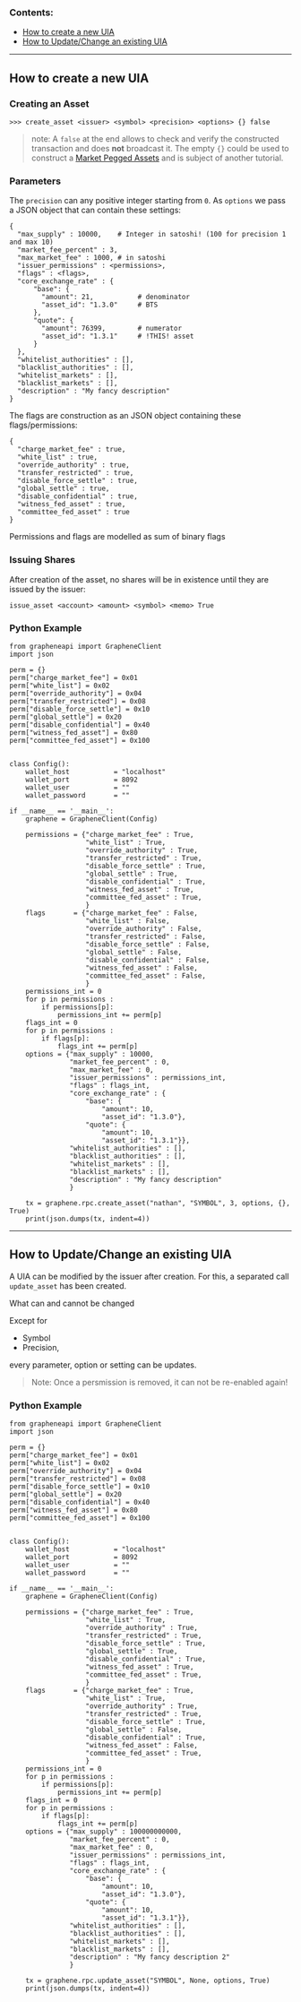 ### Contents:
 
- [How to create a new UIA](/source/tutorials/assets_uia.md#how-to-create-a-new-uia)
- [How to Update/Change an existing UIA](/source/tutorials/assets_uia.md#how-to-updatechange-an-existing-uia)

***

## How to create a new UIA


### Creating an Asset

    >>> create_asset <issuer> <symbol> <precision> <options> {} false

> note: A `false` at the end allows to check and verify the constructed transaction and does **not** broadcast it.  The           empty `{}` could be used to construct a [Market Pegged Assets](/source/tutorials/assets_mpa.md#mpa-specific-settings) and
          is subject of another tutorial.

### Parameters

The `precision` can any positive integer starting from `0`. As `options` we pass a JSON object that can contain these settings:

    {
      "max_supply" : 10000,    # Integer in satoshi! (100 for precision 1 and max 10)
      "market_fee_percent" : 3,
      "max_market_fee" : 1000, # in satoshi
      "issuer_permissions" : <permissions>,
      "flags" : <flags>,
      "core_exchange_rate" : {
          "base": {
            "amount": 21,           # denominator
            "asset_id": "1.3.0"     # BTS
          },
          "quote": {
            "amount": 76399,        # numerator
            "asset_id": "1.3.1"     # !THIS! asset
          }
      },
      "whitelist_authorities" : [],
      "blacklist_authorities" : [],
      "whitelist_markets" : [],
      "blacklist_markets" : [],
      "description" : "My fancy description"
    }

The flags are construction as an JSON object containing these flags/permissions:

    {
      "charge_market_fee" : true,
      "white_list" : true,
      "override_authority" : true,
      "transfer_restricted" : true,
      "disable_force_settle" : true,
      "global_settle" : true,
      "disable_confidential" : true,
      "witness_fed_asset" : true,
      "committee_fed_asset" : true
    }

Permissions and flags are modelled as sum of binary flags 

### Issuing Shares

After creation of the asset, no shares will be in existence until they are issued by the issuer:

    issue_asset <account> <amount> <symbol> <memo> True
  
### Python Example

    from grapheneapi import GrapheneClient
    import json

    perm = {}
    perm["charge_market_fee"] = 0x01
    perm["white_list"] = 0x02
    perm["override_authority"] = 0x04
    perm["transfer_restricted"] = 0x08
    perm["disable_force_settle"] = 0x10
    perm["global_settle"] = 0x20
    perm["disable_confidential"] = 0x40
    perm["witness_fed_asset"] = 0x80
    perm["committee_fed_asset"] = 0x100


    class Config():
        wallet_host           = "localhost"
        wallet_port           = 8092
        wallet_user           = ""
        wallet_password       = ""

    if __name__ == '__main__':
        graphene = GrapheneClient(Config)

        permissions = {"charge_market_fee" : True,
                       "white_list" : True,
                       "override_authority" : True,
                       "transfer_restricted" : True,
                       "disable_force_settle" : True,
                       "global_settle" : True,
                       "disable_confidential" : True,
                       "witness_fed_asset" : True,
                       "committee_fed_asset" : True,
                       }
        flags       = {"charge_market_fee" : False,
                       "white_list" : False,
                       "override_authority" : False,
                       "transfer_restricted" : False,
                       "disable_force_settle" : False,
                       "global_settle" : False,
                       "disable_confidential" : False,
                       "witness_fed_asset" : False,
                       "committee_fed_asset" : False,
                       }
        permissions_int = 0
        for p in permissions :
            if permissions[p]:
                permissions_int += perm[p]
        flags_int = 0
        for p in permissions :
            if flags[p]:
                flags_int += perm[p]
        options = {"max_supply" : 10000,
                   "market_fee_percent" : 0,
                   "max_market_fee" : 0,
                   "issuer_permissions" : permissions_int,
                   "flags" : flags_int,
                   "core_exchange_rate" : {
                       "base": {
                           "amount": 10,
                           "asset_id": "1.3.0"},
                       "quote": {
                           "amount": 10,
                           "asset_id": "1.3.1"}},
                   "whitelist_authorities" : [],
                   "blacklist_authorities" : [],
                   "whitelist_markets" : [],
                   "blacklist_markets" : [],
                   "description" : "My fancy description"
                   }

        tx = graphene.rpc.create_asset("nathan", "SYMBOL", 3, options, {}, True)
        print(json.dumps(tx, indent=4))

***

## How to Update/Change an existing UIA

A UIA can be modified by the issuer after creation. For this, a separated call `update_asset` has been created.

What can and cannot be changed

Except for

- Symbol
- Precision,

every parameter, option or setting can be updates.

> Note: Once a persmission is removed, it can not be re-enabled again!

### Python Example

    from grapheneapi import GrapheneClient
    import json

    perm = {}
    perm["charge_market_fee"] = 0x01
    perm["white_list"] = 0x02
    perm["override_authority"] = 0x04
    perm["transfer_restricted"] = 0x08
    perm["disable_force_settle"] = 0x10
    perm["global_settle"] = 0x20
    perm["disable_confidential"] = 0x40
    perm["witness_fed_asset"] = 0x80
    perm["committee_fed_asset"] = 0x100


    class Config():
        wallet_host           = "localhost"
        wallet_port           = 8092
        wallet_user           = ""
        wallet_password       = ""

    if __name__ == '__main__':
        graphene = GrapheneClient(Config)

        permissions = {"charge_market_fee" : True,
                       "white_list" : True,
                       "override_authority" : True,
                       "transfer_restricted" : True,
                       "disable_force_settle" : True,
                       "global_settle" : True,
                       "disable_confidential" : True,
                       "witness_fed_asset" : True,
                       "committee_fed_asset" : True,
                       }
        flags       = {"charge_market_fee" : True,
                       "white_list" : True,
                       "override_authority" : True,
                       "transfer_restricted" : True,
                       "disable_force_settle" : True,
                       "global_settle" : False,
                       "disable_confidential" : True,
                       "witness_fed_asset" : False,
                       "committee_fed_asset" : True,
                       }
        permissions_int = 0
        for p in permissions :
            if permissions[p]:
                permissions_int += perm[p]
        flags_int = 0
        for p in permissions :
            if flags[p]:
                flags_int += perm[p]
        options = {"max_supply" : 100000000000,
                   "market_fee_percent" : 0,
                   "max_market_fee" : 0,
                   "issuer_permissions" : permissions_int,
                   "flags" : flags_int,
                   "core_exchange_rate" : {
                       "base": {
                           "amount": 10,
                           "asset_id": "1.3.0"},
                       "quote": {
                           "amount": 10,
                           "asset_id": "1.3.1"}},
                   "whitelist_authorities" : [],
                   "blacklist_authorities" : [],
                   "whitelist_markets" : [],
                   "blacklist_markets" : [],
                   "description" : "My fancy description 2"
                   }

        tx = graphene.rpc.update_asset("SYMBOL", None, options, True)
        print(json.dumps(tx, indent=4))





